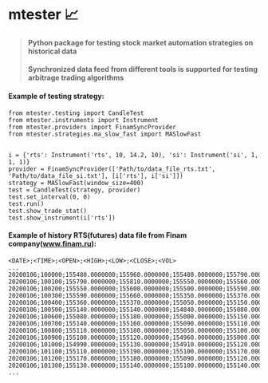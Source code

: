 # <h1>mtester :chart_with_upwards_trend:
> <h4>Python package for testing stock market automation strategies on historical data</h4>
> <h4>Synchronized data feed from different tools is supported for testing arbitrage trading algorithms</h4>

####  Example of testing strategy:  


```
from mtester.testing import CandleTest
from mtester.instruments import Instrument
from mtester.providers import FinamSyncProvider
from mtester.strategies.ma_slow_fast import MASlowFast


i = {'rts': Instrument('rts', 10, 14.2, 10), 'si': Instrument('si', 1, 1, 1)}
provider = FinamSyncProvider(['Path/to/data_file_rts.txt', 'Path/to/data_file_si.txt'], [i['rts'], i['si']])
strategy = MASlowFast(window_size=400)
test = CandleTest(strategy, provider)
test.set_interval(0, 0)
test.run()
test.show_trade_stat()
test.show_instrument(i['rts'])
```

####  Example of history RTS(futures) data file from Finam company(www.finam.ru):  
```
<DATE>;<TIME>;<OPEN>;<HIGH>;<LOW>;<CLOSE>;<VOL>
...
20200106;100000;155480.0000000;155960.0000000;155480.0000000;155790.0000000;3364
20200106;100100;155790.0000000;155810.0000000;155550.0000000;155560.0000000;1393
20200106;100200;155550.0000000;155600.0000000;155500.0000000;155590.0000000;1158
20200106;100300;155590.0000000;155660.0000000;155350.0000000;155370.0000000;1727
20200106;100400;155360.0000000;155370.0000000;155050.0000000;155150.0000000;2919
20200106;100500;155140.0000000;155140.0000000;154840.0000000;155080.0000000;2672
20200106;100600;155080.0000000;155180.0000000;155000.0000000;155150.0000000;1296
20200106;100700;155140.0000000;155160.0000000;155090.0000000;155110.0000000;477
20200106;100800;155110.0000000;155180.0000000;155050.0000000;155100.0000000;1017
20200106;100900;155100.0000000;155120.0000000;154960.0000000;155000.0000000;1164
20200106;101000;154990.0000000;155130.0000000;154910.0000000;155120.0000000;898
20200106;101100;155110.0000000;155190.0000000;155100.0000000;155170.0000000;487
20200106;101200;155170.0000000;155180.0000000;155090.0000000;155120.0000000;522
20200106;101300;155130.0000000;155140.0000000;155100.0000000;155140.0000000;224
...
```